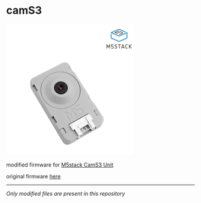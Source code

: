 # camS3

![CamS3](https://github.com/pabou38/camS3/blob/main/CamS3.png)


modified firmware for [M5stack CamS3 Unit](https://shop.m5stack.com/products/unit-cams3-wi-fi-camera-ov2640)

original firmware [here](https://github.com/m5stack/UnitCamS3-UserDemo)

---

*Only modified files are present in this repository*
